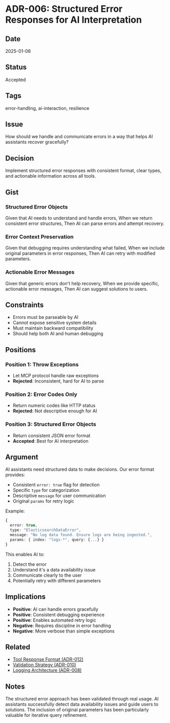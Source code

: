 # ADR-006: Structured Error Responses for AI Interpretation

## Date
2025-01-06

## Status
Accepted

## Tags
error-handling, ai-interaction, resilience

## Issue
How should we handle and communicate errors in a way that helps AI assistants recover gracefully?

## Decision
Implement structured error responses with consistent format, clear types, and actionable information across all tools.

## Gist
### Structured Error Objects
Given that AI needs to understand and handle errors,
When we return consistent error structures,
Then AI can parse errors and attempt recovery.

### Error Context Preservation
Given that debugging requires understanding what failed,
When we include original parameters in error responses,
Then AI can retry with modified parameters.

### Actionable Error Messages
Given that generic errors don't help recovery,
When we provide specific, actionable error messages,
Then AI can suggest solutions to users.

## Constraints
- Errors must be parseable by AI
- Cannot expose sensitive system details
- Must maintain backward compatibility
- Should help both AI and human debugging

## Positions
### Position 1: Throw Exceptions
- Let MCP protocol handle raw exceptions
- **Rejected**: Inconsistent, hard for AI to parse

### Position 2: Error Codes Only
- Return numeric codes like HTTP status
- **Rejected**: Not descriptive enough for AI

### Position 3: Structured Error Objects
- Return consistent JSON error format
- **Accepted**: Best for AI interpretation

## Argument
AI assistants need structured data to make decisions. Our error format provides:
- Consistent `error: true` flag for detection
- Specific `type` for categorization
- Descriptive `message` for user communication
- Original `params` for retry logic

Example:
```typescript
{
  error: true,
  type: "ElasticsearchDataError",
  message: "No log data found. Ensure logs are being ingested.",
  params: { index: "logs-*", query: {...} }
}
```

This enables AI to:
1. Detect the error
2. Understand it's a data availability issue
3. Communicate clearly to the user
4. Potentially retry with different parameters

## Implications
- **Positive**: AI can handle errors gracefully
- **Positive**: Consistent debugging experience
- **Positive**: Enables automated retry logic
- **Negative**: Requires discipline in error handling
- **Negative**: More verbose than simple exceptions

## Related
- [Tool Response Format (ADR-012)](./012-flattened-tool-arguments.md)
- [Validation Strategy (ADR-010)](./010-zod-schema-validation.md)
- [Logging Architecture (ADR-008)](./008-configuration-hierarchy.md)

## Notes
The structured error approach has been validated through real usage. AI assistants successfully detect data availability issues and guide users to solutions. The inclusion of original parameters has been particularly valuable for iterative query refinement.